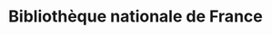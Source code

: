 ---
title: Bibliothèque nationale de France 
member_url: https://www.bnf.fr/fr
geographies: ["France"]
based: ["France"]
ig: [""] 
services: [""] 
tags: [""]
categories: ["Libraries"]
summary: "The BnF, which stands for National Library of France, is a public institution under the authority of the Ministry of Culture. BnF's mission is to collect, preserve, enrich and communicate the national documentary heritage."
press:
active: true
layout: members
showReadTime: false
showDate: false
permalink: ""
date: 
featureImage: "https://www.bnf.fr/sites/default/files/logo.svg"
--- 